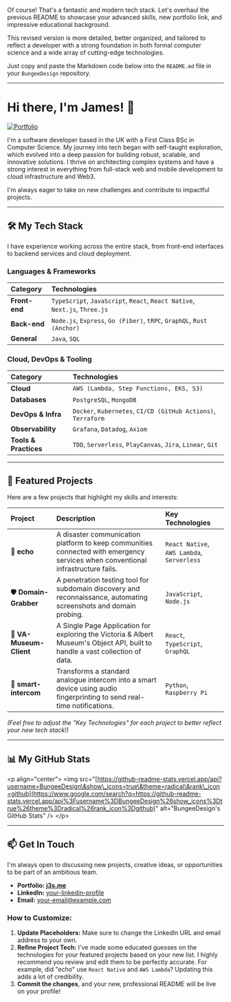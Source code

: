 Of course\! That's a fantastic and modern tech stack. Let's overhaul the previous README to showcase your advanced skills, new portfolio link, and impressive educational background.

This revised version is more detailed, better organized, and tailored to reflect a developer with a strong foundation in both formal computer science and a wide array of cutting-edge technologies.

Just copy and paste the Markdown code below into the `README.md` file in your `BungeeDesign` repository.

-----

# Hi there, I'm James! 👋

<a href="https://j3s.me" target="_blank"><img src="https://img.shields.io/badge/Portfolio-j3s.me-blue?style=for-the-badge&logo=icloud" alt="Portfolio"></a>

I'm a software developer based in the UK with a First Class BSc in Computer Science. My journey into tech began with self-taught exploration, which evolved into a deep passion for building robust, scalable, and innovative solutions. I thrive on architecting complex systems and have a strong interest in everything from full-stack web and mobile development to cloud infrastructure and Web3.

I'm always eager to take on new challenges and contribute to impactful projects.

-----

## 🛠️ My Tech Stack

I have experience working across the entire stack, from front-end interfaces to backend services and cloud deployment.

### **Languages & Frameworks**

| Category | Technologies |
| :--- | :--- |
| **Front-end** | `TypeScript`, `JavaScript`, `React`, `React Native`, `Next.js`, `Three.js` |
| **Back-end** | `Node.js`, `Express`, `Go (Fiber)`, `tRPC`, `GraphQL`, `Rust (Anchor)` |
| **General** | `Java`, `SQL` |

### **Cloud, DevOps & Tooling**

| Category | Technologies |
| :--- | :--- |
| **Cloud** | `AWS (Lambda, Step Functions, EKS, S3)` |
| **Databases** | `PostgreSQL`, `MongoDB` |
| **DevOps & Infra** | `Docker`, `Kubernetes`, `CI/CD (GitHub Actions)`, `Terraform` |
| **Observability** | `Grafana`, `Datadog`, `Axiom` |
| **Tools & Practices** | `TDD`, `Serverless`, `PlayCanvas`, `Jira`, `Linear`, `Git` |

-----

## 🚀 Featured Projects

Here are a few projects that highlight my skills and interests:

| Project | Description | Key Technologies |
| :--- | :--- | :--- |
| 🚨 **echo** | A disaster communication platform to keep communities connected with emergency services when conventional infrastructure fails. | `React Native`, `AWS Lambda`, `Serverless` |
| 🛡️ **Domain-Grabber** | A penetration testing tool for subdomain discovery and reconnaissance, automating screenshots and domain probing. | `JavaScript`, `Node.js` |
| 🏰 **VA-Museum-Client** | A Single Page Application for exploring the Victoria & Albert Museum's Object API, built to handle a vast collection of data. | `React`, `TypeScript`, `GraphQL` |
| 🤖 **smart-intercom** | Transforms a standard analogue intercom into a smart device using audio fingerprinting to send real-time notifications. | `Python`, `Raspberry Pi` |

*(Feel free to adjust the "Key Technologies" for each project to better reflect your new tech stack\!)*

-----

## 📊 My GitHub Stats

\<p align="center"\>
\<img src="[https://github-readme-stats.vercel.app/api?username=BungeeDesign\&show\_icons=true\&theme=radical\&rank\_icon=github](https://www.google.com/search?q=https://github-readme-stats.vercel.app/api%3Fusername%3DBungeeDesign%26show_icons%3Dtrue%26theme%3Dradical%26rank_icon%3Dgithub)" alt="BungeeDesign's GitHub Stats" /\>
\</p\>

-----

## 📫 Get In Touch

I'm always open to discussing new projects, creative ideas, or opportunities to be part of an ambitious team.

  * **Portfolio:** [**j3s.me**](https://www.google.com/search?q=https://j3s.me)
  * **LinkedIn:** [your-linkedin-profile](https://www.google.com/search?q=https://www.linkedin.com/in/your-linkedin-profile/)
  * **Email:** your-email@example.com

### How to Customize:

1.  **Update Placeholders:** Make sure to change the LinkedIn URL and email address to your own.
2.  **Refine Project Tech:** I've made some educated guesses on the technologies for your featured projects based on your new list. I highly recommend you review and edit them to be perfectly accurate. For example, did "echo" use `React Native` and `AWS Lambda`? Updating this adds a lot of credibility.
3.  **Commit the changes**, and your new, professional README will be live on your profile\!

